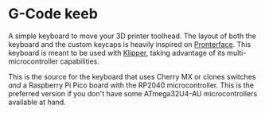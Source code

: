 # G-Code keeb
A simple keyboard to move your 3D printer toolhead. The layout of both the keyboard and the custom keycaps is heavily inspired on [Pronterface](https://github.com/kliment/Printrun). This keyboard is meant to be used with [Klipper](https://github.com/Klipper3d/klipper), taking advantage of its multi-microcontroller capabilities.

This is the source for the keyboard that uses Cherry MX or clones switches *and* a Raspberry Pi Pico board with the RP2040 microcontroller. This is the preferred version if you don't have some ATmega32U4-AU microcontrollers available at hand.
